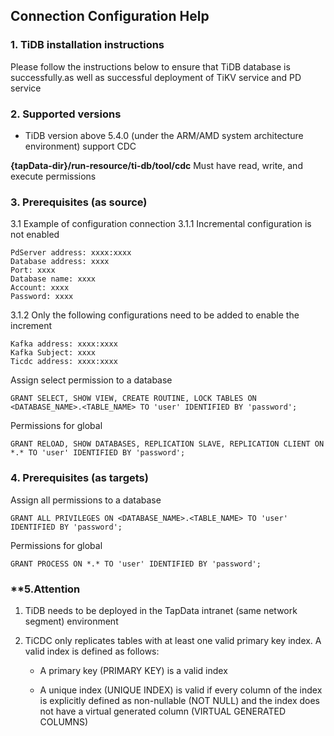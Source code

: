 ## **Connection Configuration Help**

### **1. TiDB installation instructions**

Please follow the instructions below to ensure that TiDB database is successfully.as well as successful deployment of TiKV service and PD service

### **2. Supported versions**

 - TiDB version above 5.4.0 (under the ARM/AMD system architecture environment) support CDC
 
**{tapData-dir}/run-resource/ti-db/tool/cdc** Must have read, write, and execute permissions

### **3. Prerequisites (as source)**
3.1 Example of configuration connection
3.1.1 Incremental configuration is not enabled
```
PdServer address: xxxx:xxxx
Database address: xxxx
Port: xxxx
Database name: xxxx
Account: xxxx
Password: xxxx
```
3.1.2 Only the following configurations need to be added to enable the increment
```
Kafka address: xxxx:xxxx
Kafka Subject: xxxx
Ticdc address: xxxx:xxxx
```

Assign select permission to a database
```
GRANT SELECT, SHOW VIEW, CREATE ROUTINE, LOCK TABLES ON <DATABASE_NAME>.<TABLE_NAME> TO 'user' IDENTIFIED BY 'password';
```
Permissions for global
```
GRANT RELOAD, SHOW DATABASES, REPLICATION SLAVE, REPLICATION CLIENT ON *.* TO 'user' IDENTIFIED BY 'password';
```
###  **4. Prerequisites (as targets)**
Assign all permissions to a database
```
GRANT ALL PRIVILEGES ON <DATABASE_NAME>.<TABLE_NAME> TO 'user' IDENTIFIED BY 'password';
```
Permissions for global
```
GRANT PROCESS ON *.* TO 'user' IDENTIFIED BY 'password';
```

### **5.Attention

1. TiDB needs to be deployed in the TapData intranet (same network segment) environment

2. TiCDC only replicates tables with at least one valid primary key index. A valid index is defined as follows:
﻿
    - A primary key (PRIMARY KEY) is a valid index
    
    - A unique index (UNIQUE INDEX) is valid if every column of the index is explicitly defined as non-nullable (NOT NULL) and the index does not have a virtual generated column (VIRTUAL GENERATED COLUMNS)
